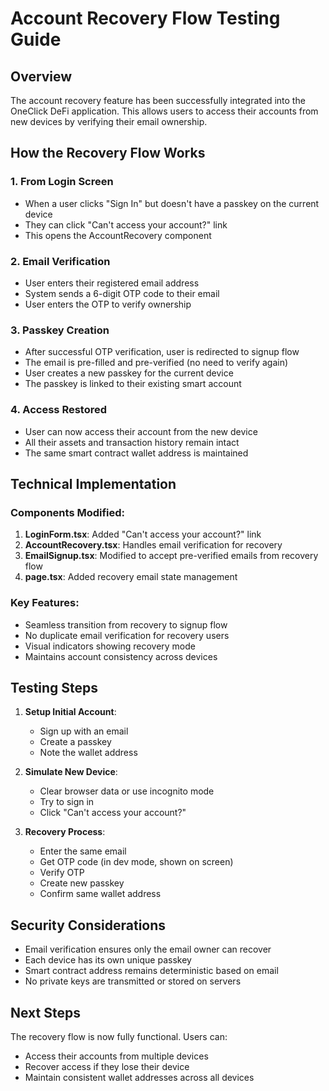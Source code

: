 # Account Recovery Flow Testing Guide

## Overview
The account recovery feature has been successfully integrated into the OneClick DeFi application. This allows users to access their accounts from new devices by verifying their email ownership.

## How the Recovery Flow Works

### 1. From Login Screen
- When a user clicks "Sign In" but doesn't have a passkey on the current device
- They can click "Can't access your account?" link
- This opens the AccountRecovery component

### 2. Email Verification
- User enters their registered email address
- System sends a 6-digit OTP code to their email
- User enters the OTP to verify ownership

### 3. Passkey Creation
- After successful OTP verification, user is redirected to signup flow
- The email is pre-filled and pre-verified (no need to verify again)
- User creates a new passkey for the current device
- The passkey is linked to their existing smart account

### 4. Access Restored
- User can now access their account from the new device
- All their assets and transaction history remain intact
- The same smart contract wallet address is maintained

## Technical Implementation

### Components Modified:
1. **LoginForm.tsx**: Added "Can't access your account?" link
2. **AccountRecovery.tsx**: Handles email verification for recovery
3. **EmailSignup.tsx**: Modified to accept pre-verified emails from recovery flow
4. **page.tsx**: Added recovery email state management

### Key Features:
- Seamless transition from recovery to signup flow
- No duplicate email verification for recovery users
- Visual indicators showing recovery mode
- Maintains account consistency across devices

## Testing Steps

1. **Setup Initial Account**:
   - Sign up with an email
   - Create a passkey
   - Note the wallet address

2. **Simulate New Device**:
   - Clear browser data or use incognito mode
   - Try to sign in
   - Click "Can't access your account?"

3. **Recovery Process**:
   - Enter the same email
   - Get OTP code (in dev mode, shown on screen)
   - Verify OTP
   - Create new passkey
   - Confirm same wallet address

## Security Considerations

- Email verification ensures only the email owner can recover
- Each device has its own unique passkey
- Smart contract address remains deterministic based on email
- No private keys are transmitted or stored on servers

## Next Steps

The recovery flow is now fully functional. Users can:
- Access their accounts from multiple devices
- Recover access if they lose their device
- Maintain consistent wallet addresses across all devices
